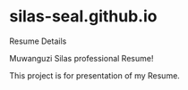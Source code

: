# silas-seal.github.io
Resume Details

Muwanguzi Silas professional Resume!

This project is for presentation of my Resume.
